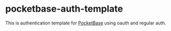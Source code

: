 # pocketbase-auth-template

This is authentication template for [PocketBase](https://github.com/pocketbase/pocketbase) using oauth and regular auth.
